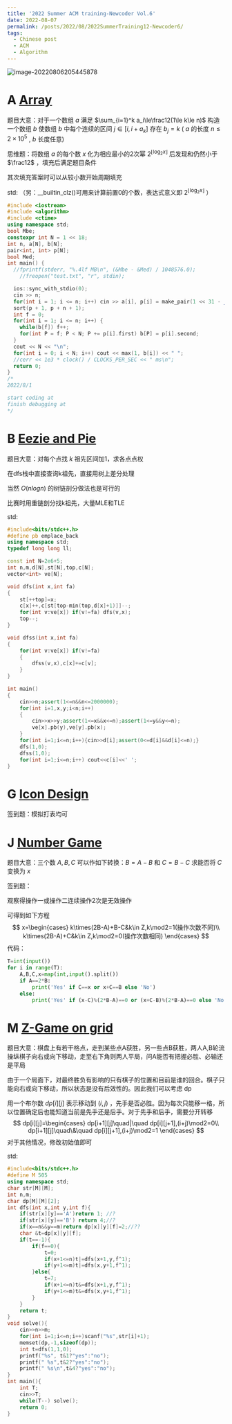 ```yaml
---
title: '2022 Summer ACM training-Newcoder Vol.6'
date: 2022-08-07
permalink: /posts/2022/08/2022SummerTraining12-Newcoder6/
tags:
  - Chinese post
  - ACM
  - Algorithm
---
```


![image-20220806205445878](https://cdn.jsdelivr.net/gh/Beamstripe/img/img/2022/image-20220806205445878.png)

# A [Array](https://ac.nowcoder.com/acm/contest/33191/A)

题目大意：对于一个数组 $a$ 满足 $\sum_{i=1}^k a_i\le\frac12(1\le k\le n)$ 构造一个数组 $b$ 使数组 $b$ 中每个连续的区间 $j\in[i,i+a_k]$ 存在 $b_j=k$ ( $a$ 的长度 $n\le 2\times10^5$ ,  $b$ 长度任意)

思维题：将数组 $a$ 的每个数 $x$ 化为相应最小的2次幂 $2^{\lfloor{\log_2x}\rfloor}$ 后发现和仍然小于 $\frac12$ ，填充后满足题目条件

其次填充答案时可以从较小数开始周期填充

std: （另：__builtin_clz()可用来计算前置0的个数，表达式意义即 $2^{\lfloor{\log_2x}\rfloor}$ ）

```c++
#include <iostream>
#include <algorithm>
#include <ctime>
using namespace std;
bool Mbe;
constexpr int N = 1 << 18;
int n, a[N], b[N];
pair<int, int> p[N];
bool Med;
int main() {
  //fprintf(stderr, "%.4lf MB\n", (&Mbe - &Med) / 1048576.0);
    //freopen("test.txt", "r", stdin);

  ios::sync_with_stdio(0);
  cin >> n;
  for(int i = 1; i <= n; i++) cin >> a[i], p[i] = make_pair(1 << 31 - __builtin_clz(a[i]), i);
  sort(p + 1, p + n + 1);
  int f = 0;
  for(int i = 1; i <= n; i++) {
    while(b[f]) f++;
    for(int P = f; P < N; P += p[i].first) b[P] = p[i].second;
  }
  cout << N << "\n";
  for(int i = 0; i < N; i++) cout << max(1, b[i]) << " ";
  //cerr << 1e3 * clock() / CLOCKS_PER_SEC << " ms\n";
  return 0;
}
/*
2022/8/1

start coding at
finish debugging at
*/
```



# B [Eezie and Pie](https://ac.nowcoder.com/acm/contest/33191/B)

题目大意：对每个点找 $k$ 祖先区间加1，求各点点权

在dfs栈中直接查询k祖先，直接用树上差分处理

当然 $O(nlogn)$ 的树链剖分做法也是可行的

比赛时用重链剖分找k祖先，大量MLE和TLE

std:

```c++
#include<bits/stdc++.h>
#define pb emplace_back
using namespace std;
typedef long long ll;

const int N=2e6+5;
int n,m,d[N],st[N],top,c[N];
vector<int> ve[N];

void dfs(int x,int fa)
{
	st[++top]=x;
	c[x]++,c[st[top-min(top,d[x]+1)]]--;
	for(int v:ve[x]) if(v!=fa) dfs(v,x);
	top--;
}

void dfss(int x,int fa)
{
	for(int v:ve[x]) if(v!=fa) 
	{
		dfss(v,x),c[x]+=c[v];
	}
}

int main()
{
	cin>>n;assert(1<=n&&n<=2000000);
	for(int i=1,x,y;i<n;i++) 
	{
		cin>>x>>y;assert(1<=x&&x<=n);assert(1<=y&&y<=n);
		ve[x].pb(y),ve[y].pb(x);
	}
	for(int i=1;i<=n;i++){cin>>d[i];assert(0<=d[i]&&d[i]<=n);}
	dfs(1,0);
	dfss(1,0);
	for(int i=1;i<=n;i++) cout<<c[i]<<' ';
}

```

# G [Icon Design](https://ac.nowcoder.com/acm/contest/33191/G)

签到题：模拟打表均可

# J [Number Game](https://ac.nowcoder.com/acm/contest/33191/J)

题目大意：三个数 $A,B,C$ 可以作如下转换：$B = A - B$ 和 $C=B-C$ 求能否将 $C$ 变换为 $x$ 

签到题：

观察得操作一或操作二连续操作2次是无效操作

可得到如下方程
$$
x=\begin{cases}
k\times(2B-A)+B-C&k\in Z,k\mod2=1(操作次数不同)\\
k\times(2B-A)+C&k\in Z,k\mod2=0(操作次数相同)
\end{cases}
$$
代码：

```python
T=int(input())
for i in range(T):
    A,B,C,x=map(int,input().split())
    if A==2*B:
        print('Yes' if C==x or x+C==B else 'No')
    else:
        print('Yes' if (x-C)%(2*B-A)==0 or (x+C-B)%(2*B-A)==0 else 'No')
```

# M [Z-Game on grid](https://ac.nowcoder.com/acm/contest/33191/M)

题目大意：棋盘上有若干格点，走到某些点A获胜，另一些点B获胜，两人A,B轮流操纵棋子向右或向下移动，走至右下角则两人平局，问A能否有把握必胜、必输还是平局

由于一个局面下，对最终胜负有影响的只有棋子的位置和目前是谁的回合。棋子只能向右或向下移动，所以状态是没有后效性的。因此我们可以考虑 dp

用一个布尔数  $dp[i][j]$ 表示移动到 $(i,j)$ ，先手是否必胜。因为每次只能移一格，所以位置确定后也能知道当前是先手还是后手。对于先手和后手，需要分开转移
$$
dp[i][j]=\begin{cases}
dp[i+1][j]\quad|\quad dp[i][j+1],(i+j)\mod2=0\\
dp[i+1][j]\quad\&\quad dp[i][j+1],(i+j)\mod2=1
\end{cases}
$$
对于其他情况，修改初始值即可

std:

```c++
#include<bits/stdc++.h>
#define M 505
using namespace std;
char str[M][M];
int n,m;
char dp[M][M][2]; 
int dfs(int x,int y,int f){
    if(str[x][y]=='A')return 1; //? 
    if(str[x][y]=='B') return 4;//?  
    if(x==n&&y==m)return dp[x][y][f]=2;//?? 
    char &t=dp[x][y][f]; 
    if(t==-1){ 
        if(f==0){
            t=0;
            if(x+1<=n)t|=dfs(x+1,y,f^1);
            if(y+1<=m)t|=dfs(x,y+1,f^1);
        }else{
            t=7;
            if(x+1<=n)t&=dfs(x+1,y,f^1);
            if(y+1<=m)t&=dfs(x,y+1,f^1);
        }
    }
    return t;
}
void solve(){
    cin>>n>>m;
    for(int i=1;i<=n;i++)scanf("%s",str[i]+1);  
    memset(dp,-1,sizeof(dp));
    int t=dfs(1,1,0);  
    printf("%s", t&1?"yes":"no");
    printf(" %s",t&2?"yes":"no");
    printf(" %s\n",t&4?"yes":"no"); 
}
int main(){
    int T;
    cin>>T;
    while(T--) solve(); 
    return 0;
}
```